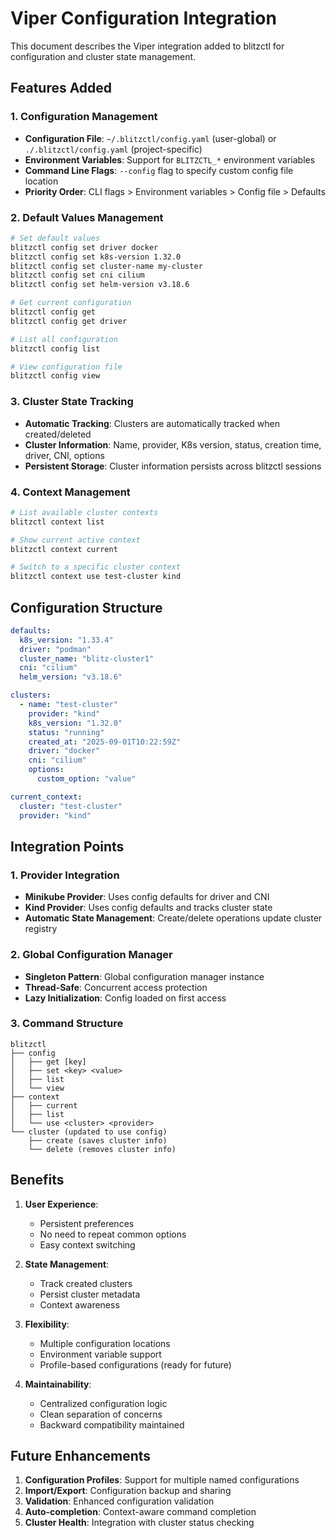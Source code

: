 # Viper Configuration Integration

This document describes the Viper integration added to blitzctl for configuration and cluster state management.

## Features Added

### 1. Configuration Management
- **Configuration File**: `~/.blitzctl/config.yaml` (user-global) or `./.blitzctl/config.yaml` (project-specific)
- **Environment Variables**: Support for `BLITZCTL_*` environment variables
- **Command Line Flags**: `--config` flag to specify custom config file location
- **Priority Order**: CLI flags > Environment variables > Config file > Defaults

### 2. Default Values Management
```bash
# Set default values
blitzctl config set driver docker
blitzctl config set k8s-version 1.32.0
blitzctl config set cluster-name my-cluster
blitzctl config set cni cilium
blitzctl config set helm-version v3.18.6

# Get current configuration
blitzctl config get
blitzctl config get driver

# List all configuration
blitzctl config list

# View configuration file
blitzctl config view
```

### 3. Cluster State Tracking
- **Automatic Tracking**: Clusters are automatically tracked when created/deleted
- **Cluster Information**: Name, provider, K8s version, status, creation time, driver, CNI, options
- **Persistent Storage**: Cluster information persists across blitzctl sessions

### 4. Context Management
```bash
# List available cluster contexts
blitzctl context list

# Show current active context
blitzctl context current

# Switch to a specific cluster context
blitzctl context use test-cluster kind
```

## Configuration Structure

```yaml
defaults:
  k8s_version: "1.33.4"
  driver: "podman"
  cluster_name: "blitz-cluster1"
  cni: "cilium"
  helm_version: "v3.18.6"

clusters:
  - name: "test-cluster"
    provider: "kind"
    k8s_version: "1.32.0"
    status: "running"
    created_at: "2025-09-01T10:22:59Z"
    driver: "docker"
    cni: "cilium"
    options:
      custom_option: "value"

current_context:
  cluster: "test-cluster"
  provider: "kind"
```

## Integration Points

### 1. Provider Integration
- **Minikube Provider**: Uses config defaults for driver and CNI
- **Kind Provider**: Uses config defaults and tracks cluster state
- **Automatic State Management**: Create/delete operations update cluster registry

### 2. Global Configuration Manager
- **Singleton Pattern**: Global configuration manager instance
- **Thread-Safe**: Concurrent access protection
- **Lazy Initialization**: Config loaded on first access

### 3. Command Structure
```
blitzctl
├── config
│   ├── get [key]
│   ├── set <key> <value>
│   ├── list
│   └── view
├── context
│   ├── current
│   ├── list
│   └── use <cluster> <provider>
└── cluster (updated to use config)
    ├── create (saves cluster info)
    └── delete (removes cluster info)
```

## Benefits

1. **User Experience**: 
   - Persistent preferences
   - No need to repeat common options
   - Easy context switching

2. **State Management**:
   - Track created clusters
   - Persist cluster metadata
   - Context awareness

3. **Flexibility**:
   - Multiple configuration locations
   - Environment variable support
   - Profile-based configurations (ready for future)

4. **Maintainability**:
   - Centralized configuration logic
   - Clean separation of concerns
   - Backward compatibility maintained

## Future Enhancements

1. **Configuration Profiles**: Support for multiple named configurations
2. **Import/Export**: Configuration backup and sharing
3. **Validation**: Enhanced configuration validation
4. **Auto-completion**: Context-aware command completion
5. **Cluster Health**: Integration with cluster status checking
